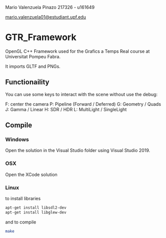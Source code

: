 Mario Valenzuela Pinazo 217326 - u161649
>
mario.valenzuela01@estudiant.upf.edu

# GTR_Framework
OpenGL C++ Framework used for the Grafics a Temps Real course at Universitat Pompeu Fabra.

It imports GLTF and PNGs.

## Functionaility
You can use some keys to interact with the scene without use the debug:

F: center the camera
P: Pipeline (Forward / Deferred)
G: Geometry / Quads
J: Gamma / Linear
H: SDR / HDR
L: MultiLight / SingleLight

## Compile

### Windows
Open the solution in the Visual Studio folder using Visual Studio 2019.

### OSX
Open the XCode solution

### Linux

to install libraries
```sh
apt-get install libsdl2-dev
apt-get install libglew-dev
```

and to compile
```sh
make
```
